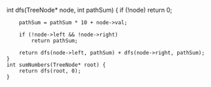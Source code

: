 int dfs(TreeNode* node, int pathSum) {
        if (!node)
            return 0;
        
        pathSum = pathSum * 10 + node->val;
        
        if (!node->left && !node->right)
            return pathSum;
        
        return dfs(node->left, pathSum) + dfs(node->right, pathSum);
    }
    int sumNumbers(TreeNode* root) {
        return dfs(root, 0);
    }
